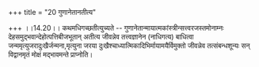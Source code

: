 +++
title = "20 गुणानेतानतीत्य"

+++
।।14.20।। कथमधिगच्छतीत्युच्यते --
गुणानेतान्मायात्मकांस्त्रीन्सत्त्वरजस्तमोनाम्नः
देहसमुद्भवान्देहोत्पत्तिबीजभूतान् अतीत्य जीवन्नेव तत्त्वज्ञानेन
(नाधिगत्य) बाधित्वा जन्ममृत्युजरादुःखैर्जन्मना,मृत्युना जरया
दुःखैश्चाध्यात्मिकादिभिर्मायामयैर्विमुक्तो जीवन्नेव तत्संबन्धशून्यः सन्
विद्वानमृतं मोक्षं मद्भावमन्ते प्राप्नोति।
